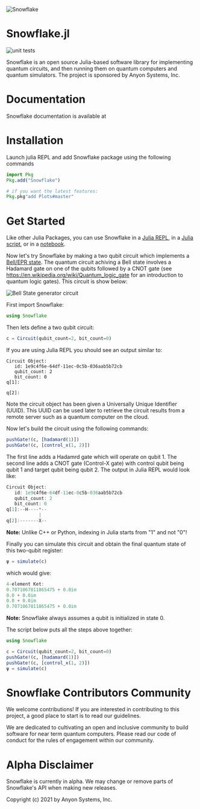 ![Snowflake](https://repository-images.githubusercontent.com/441460066/2fac88f2-d91f-4159-b35c-82d56d3719f5)

# Snowflake.jl

![unit tests](https://github.com/anyonlabs/Snowflake.jl/actions/workflows/test.yml/badge.svg)

Snowflake is an open source Julia-based software library for implementing quantum circuits, and then running them on quantum computers and quantum simulators. The project is sponsored by Anyon Systems, Inc.

# Documentation

Snowflake documentation is available at

# Installation

Launch julia REPL and add Snowflake package using the following commands

```julia
import Pkg
Pkg.add("Snowflake")

# if you want the latest features:
Pkg.pkg"add Plots#master"
```

# Get Started

Like other Julia Packages, you can use Snowflake in a [Julia REPL](https://docs.julialang.org/en/v1/stdlib/REPL/), in a [Julia script](https://docs.julialang.org/en/v1/manual/getting-started/), or in a [notebook](https://docs.julialang.org/en/v1/manual/getting-started/).

Now let's try Snowflake by making a two qubit circuit which implements a [Bell/EPR state](https://en.wikipedia.org/wiki/Bell_state). The quantum circuit achiving a Bell state involves a Hadamard gate on one of the qubits followed by a CNOT gate (see https://en.wikipedia.org/wiki/Quantum_logic_gate for an introduction to quantum logic gates). This circuit is show below:

![Bell State generator circuit](https://upload.wikimedia.org/wikipedia/commons/f/fc/The_Hadamard-CNOT_transform_on_the_zero-state.png)

First import Snowflake:

```julia
using Snowflake
```

Then lets define a two qubit circuit:

```julia
c = Circuit(qubit_count=2, bit_count=0)
```

If you are using Julia REPL you should see an output similar to:

```
Circuit Object:
   id: 1e9c4f6e-64df-11ec-0c5b-036aab5b72cb
   qubit_count: 2
   bit_count: 0
q[1]:

q[2]:
```

Note the circuit object has been given a Universally Unique Identifier (UUID). This UUID can be used later to retrieve the circuit results from a remote server such as a quantum computer on the cloud.

Now let's build the circuit using the following commands:

```julia
pushGate!(c, [hadamard(1)])
pushGate!(c, [control_x(1, 2)])
```

The first line adds a Hadamrd gate which will operate on qubit 1. The second line adds a CNOT gate (Control-X gate) with control qubit being qubit 1 and target qubit being qubit 2. The output in Julia REPL would look like:

```julia
Circuit Object:
   id: 1e9c4f6e-64df-11ec-0c5b-036aab5b72cb
   qubit_count: 2
   bit_count: 0
q[1]:--H----*--
            |
q[2]:-------X--
```

**Note:** Unlike C++ or Python, indexing in Julia starts from "1" and not "0"!

Finally you can simulate this circuit and obtain the final quantum state of this two-qubit register:

```julia
ψ = simulate(c)
```

which would give:

```julia
4-element Ket:
0.7071067811865475 + 0.0im
0.0 + 0.0im
0.0 + 0.0im
0.7071067811865475 + 0.0im
```

**Note:** Snowflake always assumes a qubit is initialized in state 0.

The script below puts all the steps above together:

```julia
using Snowflake

c = Circuit(qubit_count=2, bit_count=0)
pushGate!(c, [hadamard(1)])
pushGate!(c, [control_x(1, 2)])
ψ = simulate(c)
```

# Snowflake Contributors Community

We welcome contributions! If you are interested in contributing to this project, a good place to start is to read our guidelines.

We are dedicated to cultivating an open and inclusive community to build software for near term quantum computers. Please read our code of conduct for the rules of engagement within our community.

# Alpha Disclaimer

Snowflake is currently in alpha. We may change or remove parts of Snowflake's API when making new releases.

Copyright (c) 2021 by Anyon Systems, Inc.
